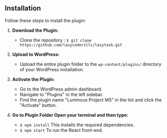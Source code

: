 
## Installation

Follow these steps to install the plugin:

1. **Download the Plugin:**
   - Clone the repository : `$ git clone https://github.com/lazycodersllc/lazytask.git`

2. **Upload to WordPress:**
   - Upload the entire plugin folder to the `wp-content/plugins/` directory of your WordPress installation.

3. **Activate the Plugin:**
   - Go to the WordPress admin dashboard.
   - Navigate to "Plugins" in the left sidebar.
   - Find the plugin name "Luminous Project MS" in the list and click the "Activate" button.

4. **Go to Plugin Folder Open your terminal and then type:**
    - `$ npm install` This installs the required dependencies.
    - `$ npm start` To run the React front-end.